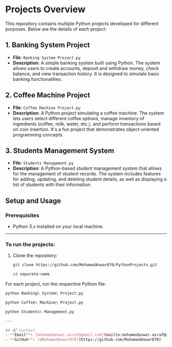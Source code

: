 # Projects Overview

This repository contains multiple Python projects developed for different purposes. Below are the details of each project:

## 1. Banking System Project
- **File**: `Banking System Project.py`
- **Description**: A simple banking system built using Python. The system allows users to create accounts, deposit and withdraw money, check balance, and view transaction history. It is designed to simulate basic banking functionalities.

## 2. Coffee Machine Project
- **File**: `Coffee Machine Project.py`
- **Description**: A Python project simulating a coffee machine. The system lets users select different coffee options, manage inventory of ingredients (coffee, milk, water, etc.), and perform transactions based on coin insertion. It's a fun project that demonstrates object-oriented programming concepts.

## 3. Students Management System
- **File**: `Students Management.py`
- **Description**: A Python-based student management system that allows for the management of student records. The system includes features for adding, updating, and deleting student details, as well as displaying a list of students with their information.

## Setup and Usage

### Prerequisites
- Python 3.x installed on your local machine.

---

### To run the projects:
1. Clone the repository:
   ```bash
   git clone https://github.com/MohamedAnwar070/PythonProjects.git

   cd separate-name
For each project, run the respective Python file:

```bash
python Banking\ System\ Project.py

python Coffee\ Machine\ Project.py

python Students\ Management.py

---

## 📬 Contact
- **Email**: [mohamedanwar.asraf@gmail.com](mailto:mohamedanwar.asraf@gmail.com)
- **GitHub**: [@MohamedAnwar070](https://github.com/MohamedAnwar070)
